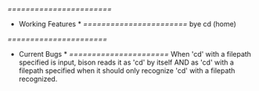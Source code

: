 *=======================*
*	Working Features	    *
*=======================*
bye
cd (home)

*======================*
*	Current Bugs	       *
*======================*
When 'cd' with a filepath specified is input, bison reads it as 'cd' by itself AND as 'cd'
with a filepath specified when it should only recognize 'cd' with a filepath recognized.
